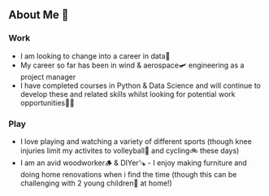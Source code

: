 ## About Me 👋

### Work

- I am looking to change into a career in data🔢
- My career so far has been in wind & aerospace🛩 engineering as a project manager
- I have completed courses in Python & Data Science and will continue to develop these and related skills whilst looking for potential work opportunities🧑‍💼

### Play

- I love playing and watching a variety of different sports (though knee injuries limit my activites to volleyball🏐 and cycling🚲 these days)
- I am an avid woodworker🪵 & DIYer🪚 - I enjoy making furniture and doing home renovations when i find the time (though this can be challenging with 2 young children👶 at home!)
